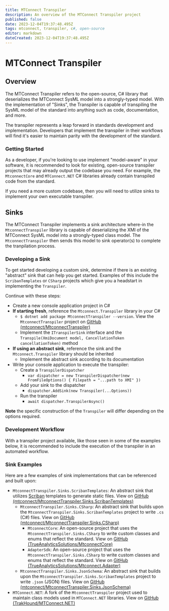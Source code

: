 ```yaml
---
title: MTConnect Transpiler
description: An overview of the MTConnect Transpiler project
published: false
date: 2023-12-04T19:37:48.495Z
tags: mtconnect, transpiler, c#, open-source
editor: markdown
dateCreated: 2023-12-04T19:37:48.495Z
---
```


# MTConnect Transpiler
## Overview
The MTConnect Transpiler refers to the open-source, C# library that deserializes the MTConnect SysML model into a strongly-typed model. With the implementation of "Sinks", the Transpiler is capable of transpiling the SysML model of the standard into anything such as code, documentation, and more.

The transpiler represents a leap forward in standards development and implementation. Developers that implement the transpiler in their workflows will find it's easier to maintain parity with the development of the standard.

### Getting Started
As a developer, if you're looking to use implement "model-aware" in your software, it is recommended to look for existing, open-source transpiler projects that may already output the codebase you need. For example, the `MtconnectCore` and `MTConnect.NET` C# libraries already contain transpiled code from the standard.

If you need a more custom codebase, then you will need to utilize sinks to implement your own executable transpiler.

## Sinks
The MTConnect Transpiler implements a sink architecture where-in the `MtconnectTranspiler` library is capable of deserializing the XMI of the MTConnect SysML model into a strongly-typed class model. The `MtconnectTranspiler` then sends this model to sink operator(s) to complete the tranpilation process.

### Developing a Sink
To get started developing a custom sink, determine if there is an existing "abstract" sink that can help you get started. Examples of this include the `ScribanTemplates` or `CSharp` projects which give you a headstart in implementing the `Transpiler`.

Continue with these steps:
 - Create a new console application project in C#
 - **If starting fresh**, reference the `Mtconnect.Transpiler` library in your C#
   - `$ dotnet add package MtconnectTranspiler --version`. View the `MtconnectTranspiler` project on [GitHub (mtconnect/MtconnectTranspiler)](https://github.com/mtconnect/MtconnectTranspiler)
   - Implement the `ITranspilerSink` interface and the `Transpile(XmiDocument model, CancellationToken cancellationToken)` method
 - **If using an abstract sink**, reference the sink and the `Mtconnect.Transpiler` library should be inherited
   - Implement the abstract sink according to its documentation
 - Write your console application to execute the transpiler:
   - Create a `TranspilerDispatcher`
     - `var dispatcher = new TranspilerDispatcher(new FromFileOptions() { Filepath = "...path to XMI" })`
   - Add your sink to the dispatcher
     - `dispatcher.AddSink(new Transpiler(...Options))`
   - Run the transpiler
     - `await dispatcher.TranspilerAsync()`

**Note** the specific construction of the `Transpiler` will differ depending on the options required.

### Development Workflow
With a transpiler project available, like those seen in some of the examples below, it is recommended to include the execution of the transpiler in an automated workflow.



### Sink Examples
Here are a few examples of sink implementations that can be referenced and built upon:

 - `MtconnectTranspiler.Sinks.ScribanTemplates`: An abstract sink that utilizes [Scriban](https://github.com/scriban/scriban) templates to generate static files. View on [GitHub (mtconnect/MtconnectTranspiler.Sinks.ScribanTemplates)](https://github.com/mtconnect/MtconnectTranspiler.Sinks.ScribanTemplates)
   - `MtconnectTranspiler.Sinks.CSharp`: An abstract sink that builds upon the `MtconnectTranspiler.Sinks.ScribanTemplates` project to write `.cs` (C#) files. View on [GitHub (mtconnect/MtconnectTranspiler.Sinks.CSharp)](https://github.com/mtconnect/MtconnectTranspiler.Sinks.CSharp)
     - `MtconnectCore`: An open-source project that uses the `MtconnectTranspiler.Sinks.CSharp` to write custom classes and enums that reflect the standard. View on [GitHub (TrueAnalyticsSolutions/MtconnectCore)](https://github.com/TrueAnalyticsSolutions/MtconnectCore)
     - `AdapterSdk`: An open-source project that uses the `MtconnectTranspiler.Sinks.CSharp` to write custom classes and enums that reflect the standard. View on [GitHub (TrueAnalyticsSolutions/Mtconnect.Adapter)](https://github.com/TrueAnalyticsSolutions/Mtconnect.Adapter)
   - `MtconnectTranspiler.Sinks.JsonSchema`: An abstract sink that builds upon the `MtconnectTranspiler.Sinks.ScribanTemplates` project to write `.json` (JSON) files. View on [GitHub (mtconnect/MtconnectTranspiler.Sinks.JsonSchema)](https://github.com/mtconnect/MtconnectTranspiler.Sinks.JsonSchema)
 - `MTConnect.NET`: A fork of the `MtconnectTranspiler` project used to maintain class models used in `MTConnect.NET` libraries. View on [GitHub (TrakHound/MTConnect.NET)](https://github.com/TrakHound/MTConnect.NET)
